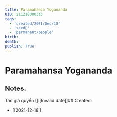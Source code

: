 ```yaml
---
title: Paramahansa Yogananda
UID: 211218000333
tags:
  - 'created/2021/Dec/18'
  - 'seed🥜'
  - 'permanent/people'
birth:
death:
publish: True
---
```

# Paramahansa Yogananda

## Notes:
Tác giả quyển [[[[Invalid date]]## Created:
- [[2021-12-18]]
